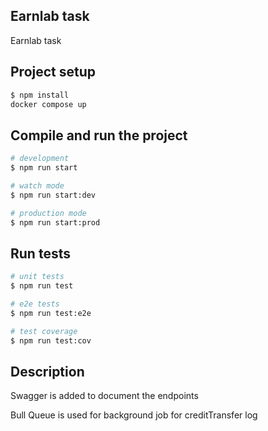 
## Earnlab task

Earnlab task
## Project setup

```bash
$ npm install
docker compose up
```

## Compile and run the project

```bash
# development
$ npm run start

# watch mode
$ npm run start:dev

# production mode
$ npm run start:prod
```

## Run tests

```bash
# unit tests
$ npm run test

# e2e tests
$ npm run test:e2e

# test coverage
$ npm run test:cov
```

## Description

Swagger is added to document the endpoints

Bull Queue is used for background job for creditTransfer log
